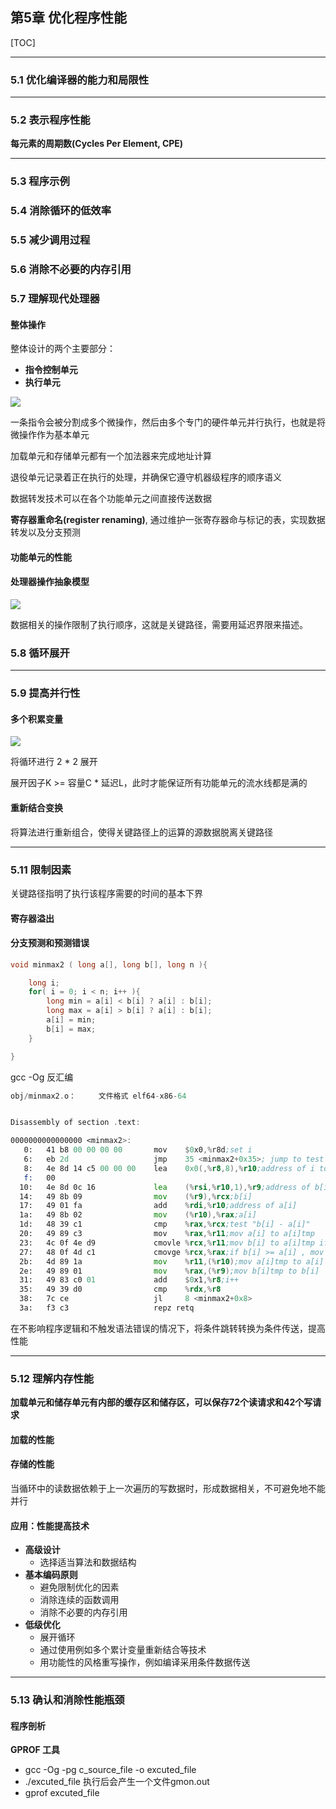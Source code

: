 ## 第5章 优化程序性能

[TOC]

------



### 5.1 优化编译器的能力和局限性



------



### 5.2 表示程序性能

**每元素的周期数(Cycles Per Element, CPE)**



------



### 5.3 程序示例



### 5.4 消除循环的低效率



### 5.5 减少调用过程



### 5.6 消除不必要的内存引用



### 5.7 理解现代处理器



#### 整体操作

整体设计的两个主要部分：

- **指令控制单元**
- **执行单元**

![](img/2020-05-01_111340.png)



一条指令会被分割成多个微操作，然后由多个专门的硬件单元并行执行，也就是将微操作作为基本单元



加载单元和存储单元都有一个加法器来完成地址计算



退役单元记录着正在执行的处理，并确保它遵守机器级程序的顺序语义



数据转发技术可以在各个功能单元之间直接传送数据



**寄存器重命名(register renaming)**, 通过维护一张寄存器命与标记的表，实现数据转发以及分支预测



#### 功能单元的性能



#### 处理器操作抽象模型



![](img/2020-05-01_231203.png)



数据相关的操作限制了执行顺序，这就是关键路径，需要用延迟界限来描述。



### 5.8 循环展开



------



### 5.9 提高并行性



#### 多个积累变量

![](img/2020-05-02_010838.png)



将循环进行 2 * 2 展开



展开因子K >= 容量C * 延迟L，此时才能保证所有功能单元的流水线都是满的



#### 重新结合变换

将算法进行重新组合，使得关键路径上的运算的源数据脱离关键路径



------



### 5.11 限制因素

关键路径指明了执行该程序需要的时间的基本下界



#### 寄存器溢出



#### 分支预测和预测错误

```c
void minmax2 ( long a[], long b[], long n ){

    long i;
    for( i = 0; i < n; i++ ){
        long min = a[i] < b[i] ? a[i] : b[i];
        long max = a[i] > b[i] ? a[i] : b[i];
        a[i] = min;
        b[i] = max;
    }

}
```

gcc -Og 反汇编

```asm
obj/minmax2.o：     文件格式 elf64-x86-64


Disassembly of section .text:

0000000000000000 <minmax2>:
   0:	41 b8 00 00 00 00    	mov    $0x0,%r8d;set i
   6:	eb 2d                	jmp    35 <minmax2+0x35>; jump to test
   8:	4e 8d 14 c5 00 00 00 	lea    0x0(,%r8,8),%r10;address of i to add
   f:	00 
  10:	4e 8d 0c 16          	lea    (%rsi,%r10,1),%r9;address of b[i]
  14:	49 8b 09             	mov    (%r9),%rcx;b[i]
  17:	49 01 fa             	add    %rdi,%r10;address of a[i]
  1a:	49 8b 02             	mov    (%r10),%rax;a[i]
  1d:	48 39 c1             	cmp    %rax,%rcx;test "b[i] - a[i]"
  20:	49 89 c3             	mov    %rax,%r11;mov a[i] to a[i]tmp
  23:	4c 0f 4e d9          	cmovle %rcx,%r11;mov b[i] to a[i]tmp if b[i] <= a[i]
  27:	48 0f 4d c1          	cmovge %rcx,%rax;if b[i] >= a[i] , mov b[i] to a[i]tmp, and a[i] is a[i]tmp before that 
  2b:	4d 89 1a             	mov    %r11,(%r10);mov a[i]tmp to a[i]
  2e:	49 89 01             	mov    %rax,(%r9);mov b[i]tmp to b[i]
  31:	49 83 c0 01          	add    $0x1,%r8;i++
  35:	49 39 d0             	cmp    %rdx,%r8
  38:	7c ce                	jl     8 <minmax2+0x8>
  3a:	f3 c3                	repz retq 
```



在不影响程序逻辑和不触发语法错误的情况下，将条件跳转转换为条件传送，提高性能



------

### 5.12 理解内存性能



**加载单元和储存单元有内部的缓存区和储存区，可以保存72个读请求和42个写请求**



#### 加载的性能



#### 存储的性能

当循环中的读数据依赖于上一次遍历的写数据时，形成数据相关，不可避免地不能并行





#### 应用：性能提高技术

- **高级设计**
  - 选择适当算法和数据结构
- **基本编码原则**
  - 避免限制优化的因素
  - 消除连续的函数调用
  - 消除不必要的内存引用
- **低级优化**
  - 展开循环
  - 通过使用例如多个累计变量重新结合等技术
  - 用功能性的风格重写操作，例如编译采用条件数据传送



------

### 5.13 确认和消除性能瓶颈



#### 程序剖析



**GPROF 工具**

- gcc -Og -pg c_source_file -o excuted_file
- ./excuted_file 执行后会产生一个文件gmon.out
- gprof excuted_file



